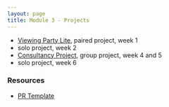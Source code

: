```yaml
---
layout: page
title: Module 3 - Projects
---
```


* [Viewing Party Lite](./viewing_party_lite/index), paired project, week 1
* solo project, week 2
* [Consultancy Project](./consultancy), group project, week 4 and 5
* solo project, week 6


### Resources
- [PR Template](./pr_template)
